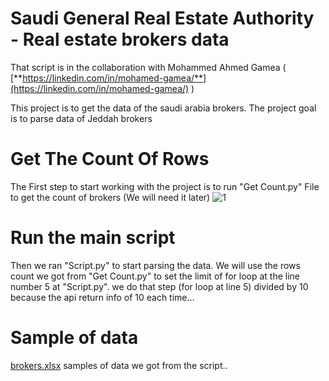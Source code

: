 # Saudi General Real Estate Authority - Real estate brokers data
That script is in the collaboration with Mohammed Ahmed Gamea (  [**https://linkedin.com/in/mohamed-gamea/**](https://linkedin.com/in/mohamed-gamea/) )

This project is to get the data of the saudi arabia brokers.
The project goal is to parse data of Jeddah brokers

# Get The Count Of Rows
The First step to start working with the project is to run "Get Count.py" File to get the count of brokers (We will need it later)
![1](https://github.com/amrachraf6690/Saudi-General-Real-Estate-AuthorityReal-estate-brokers-data/assets/78552764/3f731efc-787b-4ed0-a8b4-b1c1fa5fd20a)

# Run the main script
Then we ran "Script.py" to start parsing the data.
We will use the rows count we got from "Get Count.py" to set the limit of for loop at the line number 5 at "Script.py".
we do that step (for loop at line 5) divided by 10 because the api return info of 10 each time...

# Sample of data
[brokers.xlsx](https://github.com/amrachraf6690/Saudi-General-Real-Estate-AuthorityReal-estate-brokers-data/files/11685835/brokers.xlsx) samples of data we got from the script..



